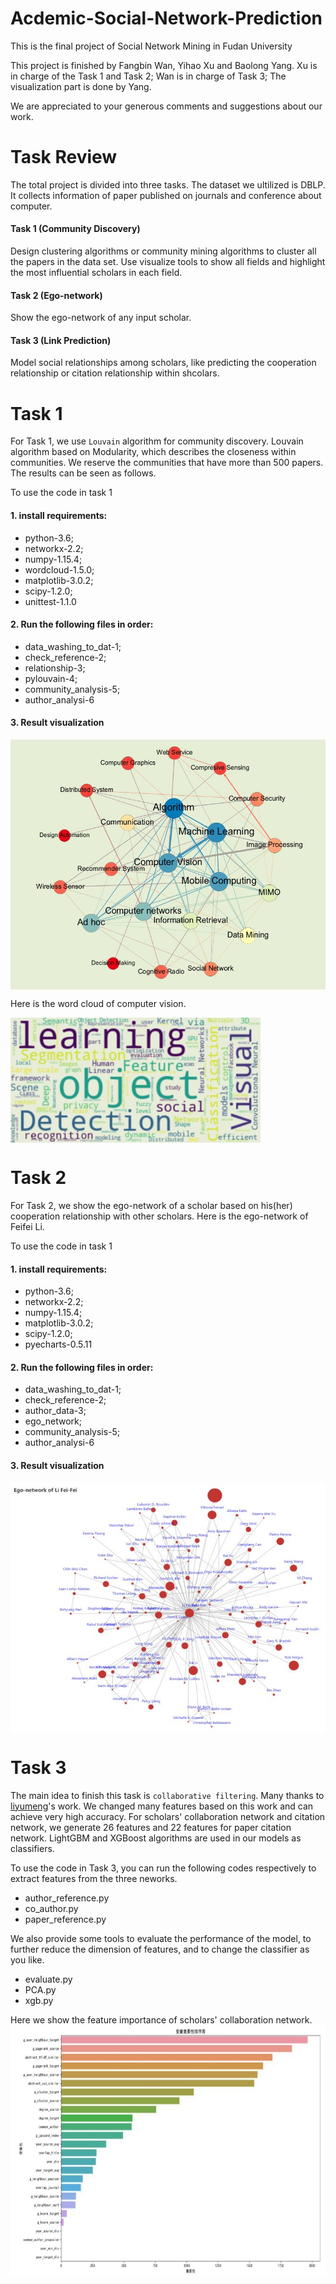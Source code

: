 # Acdemic-Social-Network-Prediction
This is the final project of Social Network Mining in Fudan University

This project is finished by Fangbin Wan, Yihao Xu and Baolong Yang. 
Xu is in charge of the Task 1 and Task 2;
Wan is in charge of Task 3;
The visualization part is done by Yang.

We are appreciated to your generous comments and suggestions about our work.

# Task Review

The total project is divided into three tasks. The dataset we ultilized is DBLP. It collects information of paper published on journals and conference about computer.

#### Task 1 (Community Discovery)
Design clustering algorithms or community mining algorithms to cluster all the papers in the data set. Use visualize tools to show all fields and highlight the most influential scholars in each field.

#### Task 2 (Ego-network)
Show the ego-network of any input scholar. 

#### Task 3 (Link Prediction)
Model social relationships among scholars, like predicting the cooperation relationship or citation relationship within shcolars.

# Task 1
For Task 1, we use `Louvain` algorithm for community discovery. Louvain algorithm based on Modularity, which describes the closeness within communities. We reserve the communities that have more than 500 papers. The results can be seen as follows.

To use the code in task 1

#### 1. install requirements: 
* python-3.6;
* networkx-2.2;
* numpy-1.15.4;
* wordcloud-1.5.0;
* matplotlib-3.0.2;
* scipy-1.2.0;
* unittest-1.1.0

#### 2. Run the following files in order:
* data_washing_to_dat-1;
* check_reference-2;
* relationship-3;
* pylouvain-4;
* community_analysis-5;
* author_analysi-6

#### 3. Result visualization
<img src="https://github.com/wanfb/Acdemic-Social-Network-Prediction/blob/master/pictures/community%20_discovery.jpg" width = "600" height = "400" align=center />

Here is the word cloud of computer vision.

<img src="https://github.com/wanfb/Acdemic-Social-Network-Prediction/blob/master/pictures/word_cloud.jpg" width = "400" height = "200" align=center />

# Task 2
For Task 2, we show the ego-network of a scholar based on his(her) cooperation relationship with other scholars. Here is the ego-network of Feifei Li.

To use the code in task 1

#### 1. install requirements: 
* python-3.6;
* networkx-2.2;
* numpy-1.15.4;
* matplotlib-3.0.2;
* scipy-1.2.0;
* pyecharts-0.5.11

#### 2. Run the following files in order:
* data_washing_to_dat-1;
* check_reference-2;
* author_data-3;
* ego_network;
* community_analysis-5;
* author_analysi-6

#### 3. Result visualization
<img src="https://github.com/wanfb/Acdemic-Social-Network-Prediction/blob/master/pictures/ego-network.JPG" width = "600" height = "400" align=center />

# Task 3
The main idea to finish this task is `collaborative filtering`. Many thanks to [liyumeng](https://github.com/liyumeng/LinkPrediction)'s work. We changed many features based on this work and can achieve very high accuracy. For scholars' collaboration network and citation network, we generate 26 features and 22 features for paper citation network. LightGBM and XGBoost algorithms are used in our models as classifiers. 

To use the code in Task 3, you can run the following codes respectively to extract features from the three neworks.
* author_reference.py
* co_author.py
* paper_reference.py

We also provide some tools to evaluate the performance of the model, to further reduce the dimension of features, and to change the classifier as you like. 
* evaluate.py
* PCA.py
* xgb.py

Here we show the feature importance of scholars' collaboration network.
<img src="https://github.com/wanfb/Acdemic-Social-Network-Prediction/blob/master/pictures/feature-importance.JPG" width = "600" height = "400" align=center />
